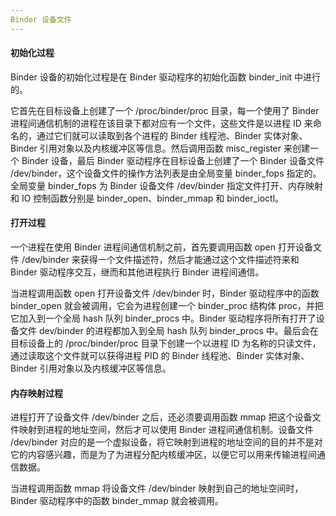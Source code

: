 ```yaml
---
Binder 设备文件
---
```


#### 初始化过程

Binder 设备的初始化过程是在 Binder 驱动程序的初始化函数 binder_init 中进行的。

它首先在目标设备上创建了一个 /proc/binder/proc 目录，每一个使用了 Binder 进程间通信机制的进程在该目录下都对应有一个文件，这些文件是以进程 ID 来命名的，通过它们就可以读取到各个进程的 Binder 线程池、Binder 实体对象、Binder 引用对象以及内核缓冲区等信息。然后调用函数 misc_register 来创建一个 Binder 设备，最后 Binder 驱动程序在目标设备上创建了一个 Binder 设备文件 /dev/binder，这个设备文件的操作方法列表是由全局变量 binder_fops 指定的。全局变量 binder_fops 为 Binder 设备文件 /dev/binder 指定文件打开、内存映射和 IO 控制函数分别是 binder_open、binder_mmap 和 binder_ioctl。

#### 打开过程

一个进程在使用 Binder 进程间通信机制之前，首先要调用函数 open 打开设备文件 /dev/binder 来获得一个文件描述符，然后才能通过这个文件描述符来和 Binder 驱动程序交互，继而和其他进程执行 Binder 进程间通信。

当进程调用函数 open 打开设备文件 /dev/binder 时，Binder 驱动程序中的函数 binder_open 就会被调用，它会为进程创建一个 binder_proc 结构体 proc，并把它加入到一个全局 hash 队列 binder_procs 中。Binder 驱动程序将所有打开了设备文件 dev/binder 的进程都加入到全局 hash 队列 binder_procs 中。最后会在目标设备上的 /proc/binder/proc 目录下创建一个以进程 ID 为名称的只读文件，通过读取这个文件就可以获得进程 PID 的 Binder 线程池、Binder 实体对象、Binder 引用对象以及内核缓冲区等信息。

#### 内存映射过程

进程打开了设备文件 /dev/binder 之后，还必须要调用函数 mmap 把这个设备文件映射到进程的地址空间，然后才可以使用 Binder 进程间通信机制。设备文件 /dev/binder 对应的是一个虚拟设备，将它映射到进程的地址空间的目的并不是对它的内容感兴趣，而是为了为进程分配内核缓冲区，以便它可以用来传输进程间通信数据。

当进程调用函数 mmap 将设备文件 /dev/binder 映射到自己的地址空间时，Binder 驱动程序中的函数 binder_mmap 就会被调用。
